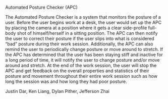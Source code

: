 Automated Posture Checker (APC)

The Automated Posture Checker is a system that monitors the posture of a user. Before the user begins work at a desk, the user would set up the APC by placing the camera at a position where it gets a clear side-profile full-body shot of himself/herself in a sitting position. The APC can then notify the user to correct their posture if the user slips into what is considered “bad” posture during their work session. Additionally, the APC can also remind the user to periodically change posture or move around to stretch. If the APC has determined that the user has been staying stiff and inactive for a long period of time, it will notify the user to change posture and/or move around and stretch. At the end of the work session, the user will stop the APC and get feedback on the overall properties and statistics of their posture and movement throughout their entire work session such as how long the session was and how long they had poor posture.

Justin Dar, Ken Liang, Dylan Pither, Jefferson Zhai
